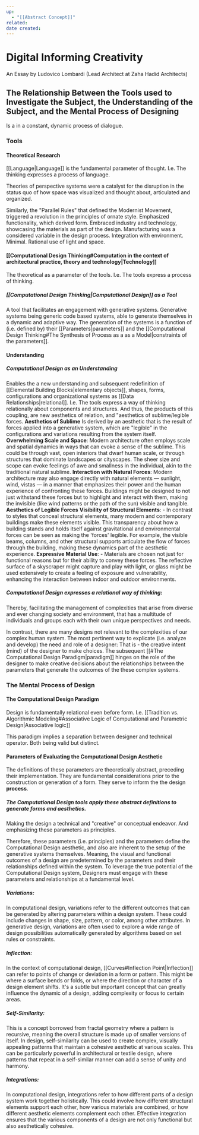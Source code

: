 ```yaml
---
up:
  - "[[Abstract Concept]]"
related: 
date created:
---
```

# Digital Informing Creativity
An Essay by Ludovico Lombardi
(Lead Architect at Zaha Hadid Architects)

## The Relationship Between the Tools used to Investigate the Subject, the Understanding of the Subject, and the Mental Process of Designing
Is a in a constant, dynamic process of dialogue.
### Tools
#### Theoretical Research
[[Language|Language]] is the fundamental parameter of thought.
	I.e. The thinking expresses a process of language. 
	
Theories of perspective systems were a catalyst for the disruption in the status quo of how space was visualized and thought about, articulated and organized.

Similarly, the "Parallel Rules" that defined the Modernist Movement, triggered a revolution in the principles of ornate style. 
	Emphasized functionality, which derived form. 
	Embraced industry and technology, showcasing the materials as part of the design. 
	Manufacturing was a considered variable in the design process.
	Integration with environment. 
	Minimal.
	Rational use of light and space.
#### [[Computational Design Thinking#Computation in the context of architectural practice, theory and technology|Technology]]
The theoretical as a parameter of the tools. 
	I.e. The tools express a process of thinking. 
##### [[Computational Design Thinking|Computational Design]] as a Tool
A tool that facilitates an engagement with generative systems.
	Generative systems being generic code based systems, able to generate themselves in a dynamic and adaptive way.
		The generation of the systems is a function of (i.e. defined by) their [[Parameters|parameters]] and the [[Computational Design Thinking#The Synthesis of Process as a as a Model|constraints of the parameters]].

#### Understanding
##### Computational Design as an Understanding
Enables the a new understanding and subsequent redefinition of [[Elemental Building Blocks|elementary objects]], shapes, forms, configurations and organizational systems as [[Data Relationships|relational]].
	I.e. The tools express a way of thinking relationally about components and structures. 
		And thus, the products of this coupling, are new aesthetics of relation, and "aesthetics of sublime/legible forces.
		  **Aesthetics of Sublime**
			  Is derived by an aesthetic that is the result of forces applied into a generative system, which are "legible" in the configurations and variations resulting from the system itself.
			  **Overwhelming Scale and Space**: 
				  Modern architecture often employs scale and spatial dynamics in ways that can evoke a sense of the sublime. This could be through vast, open interiors that dwarf human scale, or through structures that dominate landscapes or cityscapes. The sheer size and scope can evoke feelings of awe and smallness in the individual, akin to the traditional natural sublime.
			  **Interaction with Natural Forces**: 
				  Modern architecture may also engage directly with natural elements — sunlight, wind, vistas — in a manner that emphasizes their power and the human experience of confronting these forces. Buildings might be designed to not just withstand these forces but to highlight and interact with them, making the invisible (like wind patterns or the path of the sun) visible and tangible.
		**Aesthetics of Legible Forces**
			**Visibility of Structural Elements**: 
				- In contrast to styles that conceal structural elements, many modern and contemporary buildings make these elements visible. This transparency about how a building stands and holds itself against gravitational and environmental forces can be seen as making the 'forces' legible. For example, the visible beams, columns, and other structural supports articulate the flow of forces through the building, making these dynamics part of the aesthetic experience.
			**Expressive Material Use**:
				- Materials are chosen not just for functional reasons but for their ability to convey these forces. The reflective surface of a skyscraper might capture and play with light, or glass might be used extensively to create a feeling of exposure and vulnerability, enhancing the interaction between indoor and outdoor environments.

##### Computational Design expresses a relational way of thinking:
Thereby, facilitating the management of complexities that arise from diverse and ever changing society and environment, that has a multitude of individuals and groups each with their own unique perspectives and needs. 

In contrast, there are many designs not relevant to the complexities of our complex human system.
	The most pertinent way to explicate (i.e. analyze and develop) the need and role of a designer:
		That is - the creative intent (mind) of the designer to make choices. 
			The subsequent [[#The Computational Design Paradigm|paradigm]] hinges on the role of the designer to make creative decisions about the relationships between the parameters that generate the outcomes of the these complex systems.

### The Mental Process of Design
#### The Computational Design Paradigm
Design is fundamentally relational even before form. 
	I.e. [[Tradition vs. Algorithmic Modeling#Associative Logic of Computational and Parametric Design|Associative logic]]

This paradigm implies a separation between designer and technical operator. 
	Both being valid but distinct.

#### Parameters of Evaluating the Computational Design Aesthetic
The definitions of these parameters are theoretically abstract, preceding their implementation.
They are fundamental considerations prior to the construction or generation of a form.
	They serve to inform the the design **process**. 
##### The Computational Design tools apply these abstract definitions to generate forms and aesthetics.
Making the design a technical and "creative" or conceptual endeavor. 
	And emphasizing these parameters as principles.

Therefore, these parameters (i.e. principles) and the parameters define the Computational Design aesthetic, and also are inherent to the setup of the generative systems themselves. 
	Meaning, the visual and functional outcomes of a design are predetermined by the parameters and their relationships defined within the system.
		To leverage the true potential of the Computational Design system, Designers must engage with these parameters and relationships at a fundamental level. 
##### Variations: 
In computational design, variations refer to the different outcomes that can be generated by altering parameters within a design system. These could include changes in shape, size, pattern, or color, among other attributes. In generative design, variations are often used to explore a wide range of design possibilities automatically generated by algorithms based on set rules or constraints.
##### Inflection:
In the context of computational design, [[Curves#Inflection Point|Inflection]] can refer to points of change or deviation in a form or pattern. This might be where a surface bends or folds, or where the direction or character of a design element shifts. It's a subtle but important concept that can greatly influence the dynamic of a design, adding complexity or focus to certain areas.
##### Self-Similarity:
This is a concept borrowed from fractal geometry where a pattern is recursive, meaning the overall structure is made up of smaller versions of itself. In design, self-similarity can be used to create complex, visually appealing patterns that maintain a cohesive aesthetic at various scales. This can be particularly powerful in architectural or textile design, where patterns that repeat in a self-similar manner can add a sense of unity and harmony.
##### Integrations:
In computational design, integrations refer to how different parts of a design system work together holistically. This could involve how different structural elements support each other, how various materials are combined, or how different aesthetic elements complement each other. Effective integration ensures that the various components of a design are not only functional but also aesthetically cohesive.

